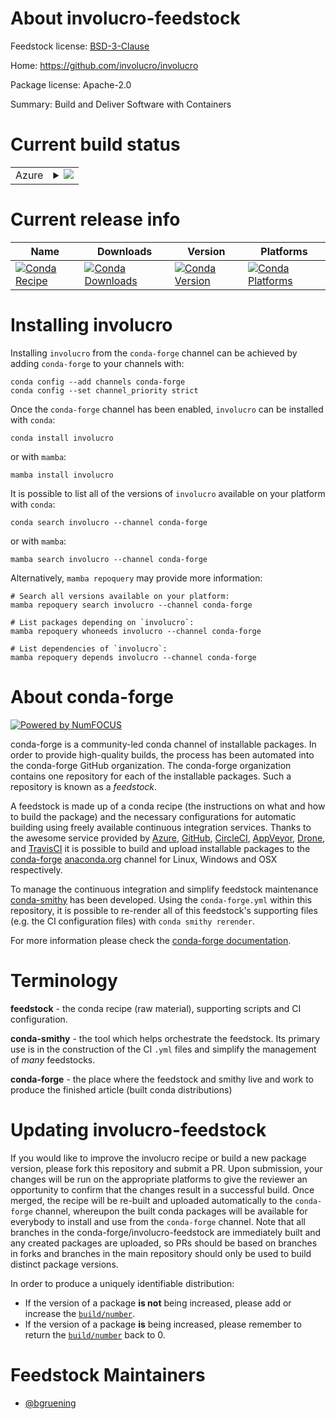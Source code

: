 About involucro-feedstock
=========================

Feedstock license: [BSD-3-Clause](https://github.com/conda-forge/involucro-feedstock/blob/main/LICENSE.txt)

Home: https://github.com/involucro/involucro

Package license: Apache-2.0

Summary: Build and Deliver Software with Containers

Current build status
====================


<table>
    
  <tr>
    <td>Azure</td>
    <td>
      <details>
        <summary>
          <a href="https://dev.azure.com/conda-forge/feedstock-builds/_build/latest?definitionId=19098&branchName=main">
            <img src="https://dev.azure.com/conda-forge/feedstock-builds/_apis/build/status/involucro-feedstock?branchName=main">
          </a>
        </summary>
        <table>
          <thead><tr><th>Variant</th><th>Status</th></tr></thead>
          <tbody><tr>
              <td>linux_64</td>
              <td>
                <a href="https://dev.azure.com/conda-forge/feedstock-builds/_build/latest?definitionId=19098&branchName=main">
                  <img src="https://dev.azure.com/conda-forge/feedstock-builds/_apis/build/status/involucro-feedstock?branchName=main&jobName=linux&configuration=linux%20linux_64_" alt="variant">
                </a>
              </td>
            </tr><tr>
              <td>linux_aarch64</td>
              <td>
                <a href="https://dev.azure.com/conda-forge/feedstock-builds/_build/latest?definitionId=19098&branchName=main">
                  <img src="https://dev.azure.com/conda-forge/feedstock-builds/_apis/build/status/involucro-feedstock?branchName=main&jobName=linux&configuration=linux%20linux_aarch64_" alt="variant">
                </a>
              </td>
            </tr><tr>
              <td>osx_64</td>
              <td>
                <a href="https://dev.azure.com/conda-forge/feedstock-builds/_build/latest?definitionId=19098&branchName=main">
                  <img src="https://dev.azure.com/conda-forge/feedstock-builds/_apis/build/status/involucro-feedstock?branchName=main&jobName=osx&configuration=osx%20osx_64_" alt="variant">
                </a>
              </td>
            </tr>
          </tbody>
        </table>
      </details>
    </td>
  </tr>
</table>

Current release info
====================

| Name | Downloads | Version | Platforms |
| --- | --- | --- | --- |
| [![Conda Recipe](https://img.shields.io/badge/recipe-involucro-green.svg)](https://anaconda.org/conda-forge/involucro) | [![Conda Downloads](https://img.shields.io/conda/dn/conda-forge/involucro.svg)](https://anaconda.org/conda-forge/involucro) | [![Conda Version](https://img.shields.io/conda/vn/conda-forge/involucro.svg)](https://anaconda.org/conda-forge/involucro) | [![Conda Platforms](https://img.shields.io/conda/pn/conda-forge/involucro.svg)](https://anaconda.org/conda-forge/involucro) |

Installing involucro
====================

Installing `involucro` from the `conda-forge` channel can be achieved by adding `conda-forge` to your channels with:

```
conda config --add channels conda-forge
conda config --set channel_priority strict
```

Once the `conda-forge` channel has been enabled, `involucro` can be installed with `conda`:

```
conda install involucro
```

or with `mamba`:

```
mamba install involucro
```

It is possible to list all of the versions of `involucro` available on your platform with `conda`:

```
conda search involucro --channel conda-forge
```

or with `mamba`:

```
mamba search involucro --channel conda-forge
```

Alternatively, `mamba repoquery` may provide more information:

```
# Search all versions available on your platform:
mamba repoquery search involucro --channel conda-forge

# List packages depending on `involucro`:
mamba repoquery whoneeds involucro --channel conda-forge

# List dependencies of `involucro`:
mamba repoquery depends involucro --channel conda-forge
```


About conda-forge
=================

[![Powered by
NumFOCUS](https://img.shields.io/badge/powered%20by-NumFOCUS-orange.svg?style=flat&colorA=E1523D&colorB=007D8A)](https://numfocus.org)

conda-forge is a community-led conda channel of installable packages.
In order to provide high-quality builds, the process has been automated into the
conda-forge GitHub organization. The conda-forge organization contains one repository
for each of the installable packages. Such a repository is known as a *feedstock*.

A feedstock is made up of a conda recipe (the instructions on what and how to build
the package) and the necessary configurations for automatic building using freely
available continuous integration services. Thanks to the awesome service provided by
[Azure](https://azure.microsoft.com/en-us/services/devops/), [GitHub](https://github.com/),
[CircleCI](https://circleci.com/), [AppVeyor](https://www.appveyor.com/),
[Drone](https://cloud.drone.io/welcome), and [TravisCI](https://travis-ci.com/)
it is possible to build and upload installable packages to the
[conda-forge](https://anaconda.org/conda-forge) [anaconda.org](https://anaconda.org/)
channel for Linux, Windows and OSX respectively.

To manage the continuous integration and simplify feedstock maintenance
[conda-smithy](https://github.com/conda-forge/conda-smithy) has been developed.
Using the ``conda-forge.yml`` within this repository, it is possible to re-render all of
this feedstock's supporting files (e.g. the CI configuration files) with ``conda smithy rerender``.

For more information please check the [conda-forge documentation](https://conda-forge.org/docs/).

Terminology
===========

**feedstock** - the conda recipe (raw material), supporting scripts and CI configuration.

**conda-smithy** - the tool which helps orchestrate the feedstock.
                   Its primary use is in the construction of the CI ``.yml`` files
                   and simplify the management of *many* feedstocks.

**conda-forge** - the place where the feedstock and smithy live and work to
                  produce the finished article (built conda distributions)


Updating involucro-feedstock
============================

If you would like to improve the involucro recipe or build a new
package version, please fork this repository and submit a PR. Upon submission,
your changes will be run on the appropriate platforms to give the reviewer an
opportunity to confirm that the changes result in a successful build. Once
merged, the recipe will be re-built and uploaded automatically to the
`conda-forge` channel, whereupon the built conda packages will be available for
everybody to install and use from the `conda-forge` channel.
Note that all branches in the conda-forge/involucro-feedstock are
immediately built and any created packages are uploaded, so PRs should be based
on branches in forks and branches in the main repository should only be used to
build distinct package versions.

In order to produce a uniquely identifiable distribution:
 * If the version of a package **is not** being increased, please add or increase
   the [``build/number``](https://docs.conda.io/projects/conda-build/en/latest/resources/define-metadata.html#build-number-and-string).
 * If the version of a package **is** being increased, please remember to return
   the [``build/number``](https://docs.conda.io/projects/conda-build/en/latest/resources/define-metadata.html#build-number-and-string)
   back to 0.

Feedstock Maintainers
=====================

* [@bgruening](https://github.com/bgruening/)

